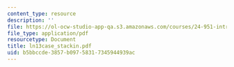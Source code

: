 ```yaml
---
content_type: resource
description: ''
file: https://ol-ocw-studio-app-qa.s3.amazonaws.com/courses/24-951-introduction-to-syntax-fall-2003/b5bbccde3857b09758317345944939ac_ln13case_stackin.pdf
file_type: application/pdf
resourcetype: Document
title: ln13case_stackin.pdf
uid: b5bbccde-3857-b097-5831-7345944939ac
---
```

